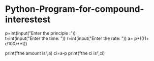 # Python-Program-for-compound-interestest
p=int(input("Enter the principle :"))  
t=int(input("Enter the time: ")) 
r=int(input("Enter the rate: "))
a= p*(((1+ r/100)**t))

print("the amount is",a)
ci=a-p
print("the ci is",ci)

